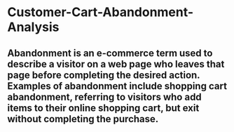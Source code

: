 # Customer-Cart-Abandonment-Analysis

## Abandonment is an e-commerce term used to describe a visitor on a web page who leaves that page before completing the desired action. Examples of abandonment include shopping cart abandonment, referring to visitors who add items to their online shopping cart, but exit without completing the purchase.
